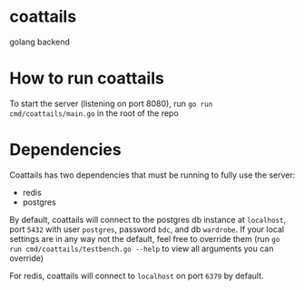 # coattails
golang backend 

# How to run coattails
To start the server (listening on port 8080), run `go run cmd/coattails/main.go` in the root of the repo

# Dependencies
Coattails has two dependencies that must be running to fully use the server:
- redis
- postgres

By default, coattails will connect to the postgres db instance at `localhost`, port `5432` with user `postgres`, password `bdc`, and db `wardrobe`.
If your local settings are in any way not the default, feel free to override them (run `go run cmd/coattails/testbench.go --help` to view all arguments you can override)

For redis, coattails will connect to `localhost` on port `6379` by default.



